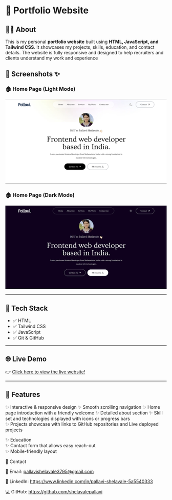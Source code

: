 
# 📁 Portfolio Website  

## 👩‍💻 About  
This is my personal **portfolio website** built using **HTML, JavaScript, and Tailwind CSS**. It showcases my projects, skills, education, and contact details. The website is fully responsive and designed to help recruiters and clients understand my work and experience


## 📸 Screenshots ✨

### 🏠 Home Page (Light Mode)
![Home Light](images/portfolio.png)

### 🏠 Home Page (Dark Mode)
![Home Dark](images/portfolio-dark.png)


---

## 🚀 Tech Stack  
- ✅ HTML
- ✅ Tailwind CSS  
- ✅ JavaScript  
- ✅ Git & GitHub  

---

## 🌐 Live Demo  
👉 [Click here to view the live website!](https://shelavalepallavi.github.io/)  

---

## 📸 Features  
✨ Interactive & responsive design
✨ Smooth scrolling navigation
✨ Home page introduction with a friendly welcome
✨ Detailed about section 
✨ Skill set and technologies displayed with icons or progress bars  
✨ Projects showcase with links to GitHub repositories and  Live deployed projects

✨ Education   
✨ Contact form that allows easy reach-out  
✨ Mobile-friendly layout 




📧 Contact

📩 Email: pallavishelavale3795@gmail.com

🔗 LinkedIn: https://www.linkedin.com/in/pallavi-shelavale-5a5540333

💻 GitHub: https://github.com/shelavalepallavi
